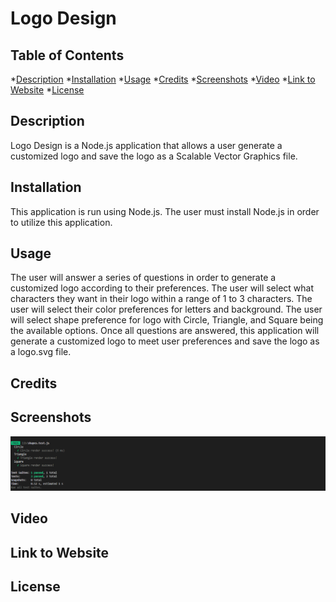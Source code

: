 # Logo Design

## Table of Contents

*[Description](#description)
*[Installation](#installation)
*[Usage](#usage)
*[Credits](#credits)
*[Screenshots](#screenshots)
*[Video](#video)
*[Link to Website](#link)
*[License](#license)


## Description

Logo Design is a Node.js application that allows a user generate a customized logo and save the logo as a Scalable Vector Graphics file.

## Installation

This application is run using Node.js. The user must install Node.js in order to utilize this application. 

## Usage

The user will answer a series of questions in order to generate a customized logo according to their preferences. The user will select what characters they want in their logo within a range of 1 to 3 characters. The user will select their color preferences for letters and background. The user will select shape preference for logo with Circle, Triangle, and Square being the available options. Once all questions are answered, this application will generate a customized logo to meet user preferences and save the logo as a logo.svg file.

## Credits

## Screenshots

![Alt text](./images/jest-test.png)

## Video

## Link to Website

## License